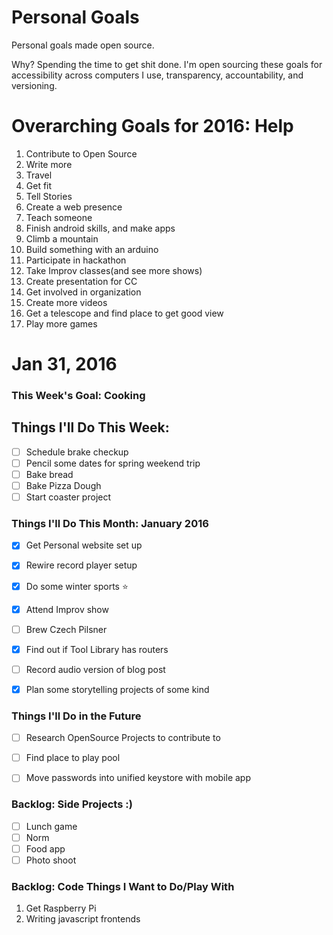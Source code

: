 Personal Goals
==============

Personal goals made open source.

Why? Spending the time to get shit done. I'm open sourcing these goals for accessibility across computers I use, transparency, accountability, and versioning.

# Overarching Goals for 2016: Help

1. Contribute to Open Source
2. Write more
3. Travel
4. Get fit
5. Tell Stories
6. Create a web presence
7. Teach someone
8. Finish android skills, and make apps
9. Climb a mountain
10. Build something with an arduino
11. Participate in hackathon
12. Take Improv classes(and see more shows)
13. Create presentation for CC
14. Get involved in organization
15. Create more videos
16. Get a telescope and find place to get good view
17. Play more games


# Jan 31, 2016

### This Week's Goal: Cooking

## Things I'll Do This Week:
- [ ] Schedule brake checkup
- [ ] Pencil some dates for spring weekend trip
- [ ] Bake bread
- [ ] Bake Pizza Dough
- [ ] Start coaster project

### Things I'll Do This Month: January 2016
- [X] Get Personal website set up
- [X] Rewire record player setup
- [X] Do some winter sports :star:
- [X] Attend Improv show
- [ ] Brew Czech Pilsner
- [X] Find out if Tool Library has routers
- [ ] Record audio version of blog post
- [X] Plan some storytelling projects of some kind


### Things I'll Do in the Future
- [ ] Research OpenSource Projects to contribute to
- [ ] Find place to play pool
- [ ] Move passwords into unified keystore with mobile app


### Backlog: Side Projects :)
- [ ] Lunch game
- [ ] Norm
- [ ] Food app
- [ ] Photo shoot

### Backlog: Code Things I Want to Do/Play With
1. Get Raspberry Pi
2. Writing javascript frontends
